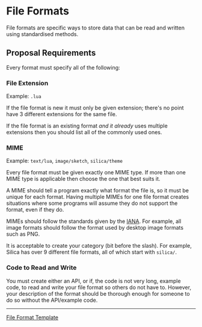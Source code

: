 # File Formats
File formats are specific ways to store data that can be read and written using standardised methods.

## Proposal Requirements
Every format must specify all of the following:

### File Extension
Example: `.lua`

If the file format is new it must only be given extension; there's no point have 3 different extensions for the same
file.

If the file format is an existing format *and it already* uses multiple extensions then you should list all of the
commonly used ones.

### MIME
Example: `text/lua`, `image/sketch`, `silica/theme`

Every file format must be given exactly one MIME type. If more than one MIME type is applicable then choose the one that
best suits it.

A MIME should tell a program exactly what format the file is, so it must be unique for each format. Having multiple
MIMEs for one file format creates situations where some programs will assume they do not support the format, even if
they do.

MIMEs should follow the standards given by
the [IANA](http://www.iana.org/assignments/media-types/media-types.xhtml). For example, all image formats should follow
the format used by desktop image formats such as PNG.

It is acceptable to create your category (bit before the slash). For example, Silica has over 9 different file formats,
all of which start with `silica/`.

### Code to Read and Write
You must create either an API, or if, the code is not very long, example code, to read and write your file format so
others do not have to. However, your description of the format should be thorough enough for someone to do so without
the API/example code.

- - - -


[File Format Template](file-format-template.md)

